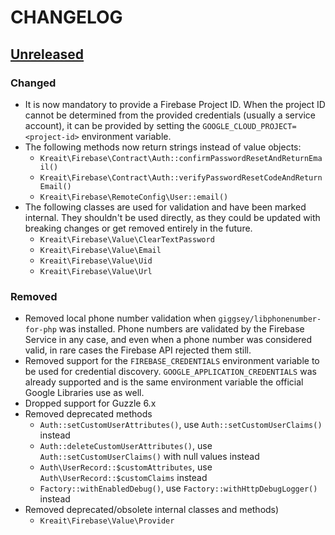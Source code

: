 # CHANGELOG

## [Unreleased]
### Changed
* It is now mandatory to provide a Firebase Project ID. When the project ID cannot be determined from the
  provided credentials (usually a service account), it can be provided by setting the `GOOGLE_CLOUD_PROJECT=<project-id>`
  environment variable.
* The following methods now return strings instead of value objects:
    * `Kreait\Firebase\Contract\Auth::confirmPasswordResetAndReturnEmail()`
    * `Kreait\Firebase\Contract\Auth::verifyPasswordResetCodeAndReturnEmail()`
    * `Kreait\Firebase\RemoteConfig\User::email()`
* The following classes are used for validation and have been marked internal. They shouldn't be used directly, as they
  could be updated with breaking changes or get removed entirely in the future.
    * `Kreait\Firebase\Value\ClearTextPassword`
    * `Kreait\Firebase\Value\Email`
    * `Kreait\Firebase\Value\Uid`
    * `Kreait\Firebase\Value\Url`

### Removed
* Removed local phone number validation when `giggsey/libphonenumber-for-php` was installed. Phone numbers are
  validated by the Firebase Service in any case, and even when a phone number was considered valid, in rare
  cases the Firebase API rejected them still.
* Removed support for the `FIREBASE_CREDENTIALS` environment variable to be used for credential discovery. 
  `GOOGLE_APPLICATION_CREDENTIALS` was already supported and is the same environment variable the official
  Google Libraries use as well.
* Dropped support for Guzzle 6.x
* Removed deprecated methods
  * `Auth::setCustomUserAttributes()`, use `Auth::setCustomUserClaims()` instead
  * `Auth::deleteCustomUserAttributes()`, use `Auth::setCustomUserClaims()` with null values instead
  * `Auth\UserRecord::$customAttributes`, use `Auth\UserRecord::$customClaims` instead
  * `Factory::withEnabledDebug()`, use `Factory::withHttpDebugLogger()` instead
* Removed deprecated/obsolete internal classes and methods)
  * `Kreait\Firebase\Value\Provider`

[Unreleased]: https://github.com/kreait/firebase-php/compare/5.x...6.x
